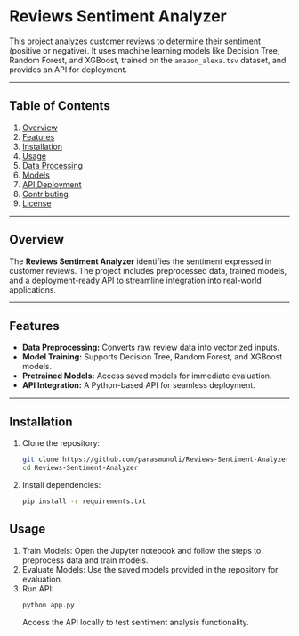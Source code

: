 # Reviews Sentiment Analyzer

This project analyzes customer reviews to determine their sentiment (positive or negative). It uses machine learning models like Decision Tree, Random Forest, and XGBoost, trained on the `amazon_alexa.tsv` dataset, and provides an API for deployment.

---

## Table of Contents

1. [Overview](#overview)  
2. [Features](#features)  
3. [Installation](#installation)  
4. [Usage](#usage)  
5. [Data Processing](#data-processing)  
6. [Models](#models)  
7. [API Deployment](#api-deployment)  
8. [Contributing](#contributing)  
9. [License](#license)

---

## Overview

The **Reviews Sentiment Analyzer** identifies the sentiment expressed in customer reviews. The project includes preprocessed data, trained models, and a deployment-ready API to streamline integration into real-world applications.

---

## Features

- **Data Preprocessing:** Converts raw review data into vectorized inputs.  
- **Model Training:** Supports Decision Tree, Random Forest, and XGBoost models.  
- **Pretrained Models:** Access saved models for immediate evaluation.  
- **API Integration:** A Python-based API for seamless deployment.  

---

## Installation

1. Clone the repository:
   ```bash
   git clone https://github.com/parasmunoli/Reviews-Sentiment-Analyzer.git
   cd Reviews-Sentiment-Analyzer

2. Install dependencies:
   ````bash
   pip install -r requirements.txt

## Usage

1. Train Models: Open the Jupyter notebook and follow the steps to preprocess data and train models.
2. Evaluate Models: Use the saved models provided in the repository for evaluation.
3. Run API:
   ````bash
   python app.py
   ````
   Access the API locally to test sentiment analysis functionality.   
